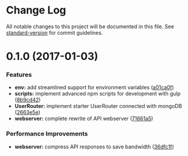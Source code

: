 # Change Log

All notable changes to this project will be documented in this file. See [standard-version](https://github.com/conventional-changelog/standard-version) for commit guidelines.

<a name="0.1.0"></a>
# 0.1.0 (2017-01-03)


### Features

* **env:** add streamlined support for environment variables ([a01ca0f](http://gitlab.omnixell.com/maninak/plirono-api/commit/a01ca0f))
* **scripts:** implement advanced npm scripts for development with gulp ([8b9cd42](http://gitlab.omnixell.com/maninak/plirono-api/commit/8b9cd42))
* **UserRouter:** implement starter UserRouter connected with mongoDB ([2663e5e](http://gitlab.omnixell.com/maninak/plirono-api/commit/2663e5e))
* **webserver:** complete rewrite of API webserver ([71661a5](http://gitlab.omnixell.com/maninak/plirono-api/commit/71661a5))


### Performance Improvements

* **webserver:** compress API responses to save bandwidth ([36dfc1f](http://gitlab.omnixell.com/maninak/plirono-api/commit/36dfc1f))
